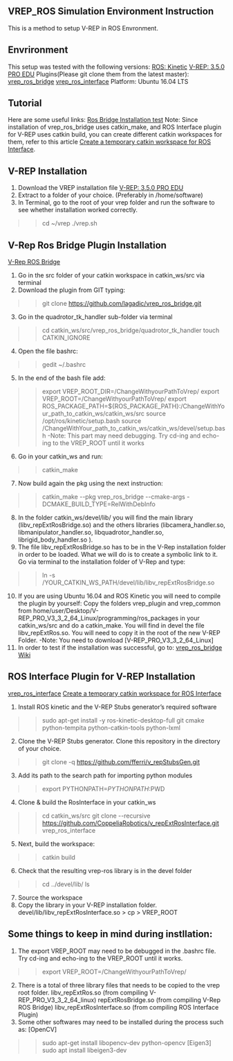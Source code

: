 
## VREP_ROS Simulation Environment Instruction
This is a method to setup V-REP in ROS Envronment. 


## Envrironment
This setup was tested with the following versions: 
[ROS: Kinetic](http://wiki.ros.org/kinetic)
[V-REP: 3.5.0 PRO EDU](http://coppeliarobotics.com/files/V-REP_PRO_EDU_V3_5_0_Linux.tar.gz)
Plugins(Please git clone them from the latest master):
[vrep_ros_bridge](https://github.com/lagadic/vrep_ros_bridge)
[vrep_ros_interface](https://github.com/CoppeliaRobotics/v_repExtRosInterface)
Platform: Ubuntu 16.04 LTS


## Tutorial
Here are some useful links:
[Ros Bridge Installation test](http://wiki.ros.org/vrep_ros_bridge#Installation_test)
Note: Since installation of vrep_ros_bridge uses catkin_make, and ROS Interface plugin for V-REP uses catkin build, you can create different catkin workspaces for them, refer to this article 
[Create a temporary catkin workspace for ROS Interface](http://analuciacruz.me/articles/RosInterface_kinetic/).


## V-REP Installation
1. Download the VREP installation file
[V-REP: 3.5.0 PRO EDU](http://www.coppeliarobotics.com/downloads.html)
2. Extract to a folder of your choice. (Preferably in /home/software)
3. In Terminal, go to the root of your vrep folder and run the software to see whether installation worked correctly. 
>> cd ~/vrep
>> ./vrep.sh 


## V-Rep Ros Bridge Plugin Installation
[V-Rep ROS Bridge](https://github.com/lagadic/vrep_ros_bridge)
1. Go in the src folder of your catkin workspace in catkin_ws/src via terminal
2. Download the plugin from GIT typing:
>> git clone https://github.com/lagadic/vrep_ros_bridge.git
3. Go in the quadrotor_tk_handler sub-folder via terminal
>> cd catkin_ws/src/vrep_ros_bridge/quadrotor_tk_handler
>> touch CATKIN_IGNORE
4. Open the file bashrc: 
>> gedit ~/.bashrc
5. In the end of the bash file add:
>> export VREP_ROOT_DIR=/ChangeWithyourPathToVrep/
>> export VREP_ROOT=/ChangeWithyourPathToVrep/
>> export ROS_PACKAGE_PATH=${ROS_PACKAGE_PATH}:/ChangeWithYour_path_to_catkin_ws/catkin_ws/src
>> source /opt/ros/kinetic/setup.bash
>> source /ChangeWithYour_path_to_catkin_ws/catkin_ws/devel/setup.bash
-Note: This part may need debugging. Try cd-ing and echo-ing to the VREP_ROOT until it works
6. Go in your catkin_ws and run:
>> catkin_make
7. Now build again the pkg using the next instruction:
>> catkin_make --pkg vrep_ros_bridge --cmake-args -DCMAKE_BUILD_TYPE=RelWithDebInfo
8. In the folder catkin_ws/devel/lib/ you will find the main library (libv_repExtRosBridge.so) and the others libraries (libcamera_handler.so, libmanipulator_handler.so, libquadrotor_handler.so, librigid_body_handler.so ).
9. The file libv_repExtRosBridge.so has to be in the V-Rep installation folder in order to be loaded. What we will do is to create a symbolic link to it. Go via terminal to the installation folder of V-Rep and type:
>> ln -s /YOUR_CATKIN_WS_PATH/devel/lib/libv_repExtRosBridge.so
10. If you are using Ubuntu 16.04 and ROS Kinetic you will need to compile the plugin by yourself: Copy the folders vrep_plugin and vrep_common from home/user/Desktop/V-REP_PRO_V3_3_2_64_Linux/programming/ros_packages in your catkin_ws/src and do a catkin_make. You will find in devel the file libv_repExtRos.so. You will need to copy it in the root of the new V-REP Folder.
-Note: You need to download [V-REP_PRO_V3_3_2_64_Linux]
11. In order to test if the installation was successful, go to: [vrep_ros_bridge Wiki](http://wiki.ros.org/vrep_ros_bridge#Installation_test)



## ROS Interface Plugin for V-REP Installation 
[vrep_ros_interface](https://github.com/CoppeliaRobotics/v_repExtRosInterface)
[Create a temporary catkin workspace for ROS Interface](http://analuciacruz.me/articles/RosInterface_kinetic/)
1. Install ROS kinetic and the V-REP Stubs generator’s required software
>> sudo apt-get install -y ros-kinetic-desktop-full git cmake python-tempita python-catkin-tools python-lxml
2. Clone the V-REP Stubs generator. Clone this repository in the directory of your choice.
>> git clone -q https://github.com/fferri/v_repStubsGen.git
3. Add its path to the search path for importing python modules
>> export PYTHONPATH=$PYTHONPATH:$PWD
4. Clone & build the RosInterface in your catkin_ws
>> cd catkin_ws/src
>> git clone --recursive https://github.com/CoppeliaRobotics/v_repExtRosInterface.git vrep_ros_interface
5. Next, build the workspace:
>> catkin build
6. Check that the resulting vrep-ros library is in the devel folder
>> cd ../devel/lib/
>> ls
7. Source the workspace
8. Copy the library in your V-REP installation folder. 
devel/lib/libv_repExtRosInterface.so > cp > VREP_ROOT


## Some things to keep in mind during instllation: 
1. The export VREP_ROOT may need to be debugged in the .bashrc file. Try cd-ing and echo-ing to the VREP_ROOT until it works.  
>> export VREP_ROOT=/ChangeWithyourPathToVrep/
2. There is a total of three library files that needs to be copied to the vrep root folder. 
libv_repExtRos.so (from compiling V-REP_PRO_V3_3_2_64_linux)
repExtRosBridge.so (from compiling V-Rep ROS Bridge)
libv_repExtRosInterface.so (from compiling ROS Interface Plugin) 
3. Some other softwares may need to be installed during the process such as: 
[OpenCV]
>> sudo apt-get install libopencv-dev python-opencv
[Eigen3]
>> sudo apt install libeigen3-dev


